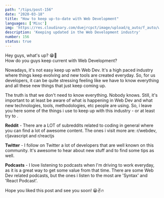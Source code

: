 ```yaml
---
path: "/tips/post-156"
date: "2020-03-18"
title: "How to keep up-to-date with Web Development"
languages: ['Misc']
img: 'https://res.cloudinary.com/duejrcpct/image/upload/q_auto/f_auto/w_1000/v1588229456/tips/156-1_ydh7cd.png'
description: 'Keeping updated in the Web Development industry'
number: 156
status: true
---
```


Hey guys, what's up? 😁🤘  
How do you guys keep current with Web Development?

Nowadays, it's not easy keep up with Web Dev. It's a high paced industry where things keep evolving and new tools are created everyday. So, for us developers, it can be quite stressing feeling like we have to know everything and all these new things that just keep coming up.

The truth is that we don't need to know everything. Nobody knows. Still, it's important to at least be aware of what is happening in Web Dev and what new technologies, tools, methodologies, etc people are using. So, i leave you here some of the things i use to keep up with this industry - or at least try to .

**Reddit** - 
There are a LOT of subreddits related to coding in general where you can find a lot of awesome content. The ones i visit more are: r/webdev, r/javascript and r/reactjs

**Twitter** - 
I follow on Twitter a lot of developers that are well known on this community. It's awesome to hear about new stuff and to find some tips as well.

**Podcasts** - 
I love listening to podcasts when I'm driving to work everyday, as it is a great way to get some value from that time. There are some Web Dev related podcasts, but the ones i listen to the most are 'Syntax' and 'React Podcast'.

Hope you liked this post and see you soon! 😀✌🔥
